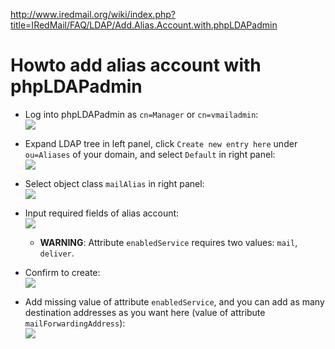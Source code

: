 <http://www.iredmail.org/wiki/index.php?title=IRedMail/FAQ/LDAP/Add.Alias.Account.with.phpLDAPadmin>
# Howto add alias account with phpLDAPadmin
* Log into phpLDAPadmin as `cn=Manager` or `cn=vmailadmin`:<br/>![](http://screenshots.iredmail.googlecode.com/hg/phpldapadmin/login.png)

* Expand LDAP tree in left panel, click `Create new entry here` under `ou=Aliases` of your domain, and select `Default` in right panel:<br/>![](http://screenshots.iredmail.googlecode.com/hg/phpldapadmin/create_alias_1.png)

* Select object class `mailAlias` in right panel:<br/>![](http://screenshots.iredmail.googlecode.com/hg/phpldapadmin/create_alias_2.png)

* Input required fields of alias account:<br/>![](http://screenshots.iredmail.googlecode.com/hg/phpldapadmin/create_alias_3.png)

	* __WARNING__: Attribute `enabledService` requires two values: `mail`, `deliver`.

* Confirm to create:<br/>![](http://screenshots.iredmail.googlecode.com/hg/phpldapadmin/create_alias_4.png)

* Add missing value of attribute `enabledService`, and you can add as many destination addresses as you want here (value of attribute `mailForwardingAddress`):<br/>![](http://screenshots.iredmail.googlecode.com/hg/phpldapadmin/create_alias_5.png)

